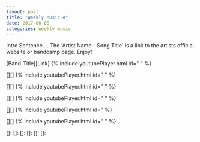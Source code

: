 ```yaml
---
layout: post
title: "Weekly Music #"
date: 2017-00-00
categories: weekly music
---
```

Intro Sentence.... The 'Artist Name - Song Title' is a link to the artists official website or bandcamp page. Enjoy!

[Band-Title][Link]
{% include youtubePlayer.html id=" " %}


[][]
{% include youtubePlayer.html id=" " %}


[][]
{% include youtubePlayer.html id=" " %}


[][]
{% include youtubePlayer.html id=" " %}


[][]
{% include youtubePlayer.html id="  %}


[][]
{% include youtubePlayer.html id=" " %}





[]: 
[]: 
[]: 
[]:
[]:
[]: 